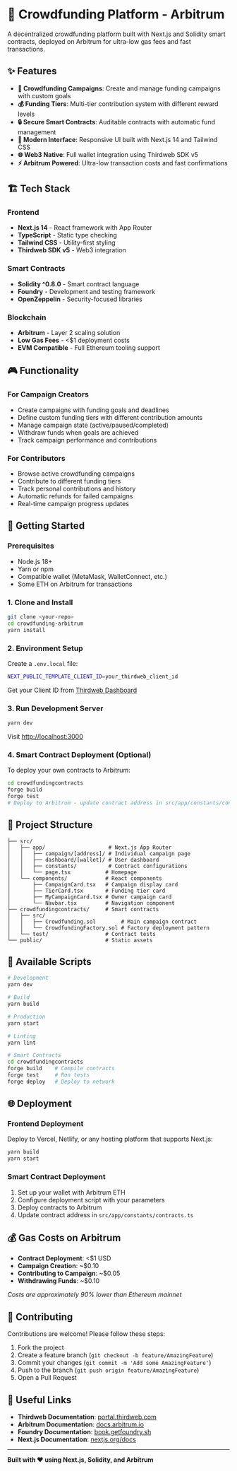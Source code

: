 # 🚀 Crowdfunding Platform - Arbitrum

A decentralized crowdfunding platform built with Next.js and Solidity smart contracts, deployed on Arbitrum for ultra-low gas fees and fast transactions.

## ✨ Features

- **🎯 Crowdfunding Campaigns**: Create and manage funding campaigns with custom goals
- **💰 Funding Tiers**: Multi-tier contribution system with different reward levels
- **🔒 Secure Smart Contracts**: Auditable contracts with automatic fund management
- **📱 Modern Interface**: Responsive UI built with Next.js 14 and Tailwind CSS
- **🌐 Web3 Native**: Full wallet integration using Thirdweb SDK v5
- **⚡ Arbitrum Powered**: Ultra-low transaction costs and fast confirmations

## 🏗️ Tech Stack

### Frontend
- **Next.js 14** - React framework with App Router
- **TypeScript** - Static type checking
- **Tailwind CSS** - Utility-first styling
- **Thirdweb SDK v5** - Web3 integration

### Smart Contracts
- **Solidity ^0.8.0** - Smart contract language
- **Foundry** - Development and testing framework
- **OpenZeppelin** - Security-focused libraries

### Blockchain
- **Arbitrum** - Layer 2 scaling solution
- **Low Gas Fees** - <$1 deployment costs
- **EVM Compatible** - Full Ethereum tooling support

## 🎮 Functionality

### For Campaign Creators
- Create campaigns with funding goals and deadlines
- Define custom funding tiers with different contribution amounts
- Manage campaign state (active/paused/completed)
- Withdraw funds when goals are achieved
- Track campaign performance and contributions

### For Contributors
- Browse active crowdfunding campaigns
- Contribute to different funding tiers
- Track personal contributions and history
- Automatic refunds for failed campaigns
- Real-time campaign progress updates

## 🚀 Getting Started

### Prerequisites
- Node.js 18+
- Yarn or npm
- Compatible wallet (MetaMask, WalletConnect, etc.)
- Some ETH on Arbitrum for transactions

### 1. Clone and Install

```bash
git clone <your-repo>
cd crowdfunding-arbitrum
yarn install
```

### 2. Environment Setup

Create a `.env.local` file:

```bash
NEXT_PUBLIC_TEMPLATE_CLIENT_ID=your_thirdweb_client_id
```

Get your Client ID from [Thirdweb Dashboard](https://thirdweb.com/dashboard)

### 3. Run Development Server

```bash
yarn dev
```

Visit [http://localhost:3000](http://localhost:3000)

### 4. Smart Contract Deployment (Optional)

To deploy your own contracts to Arbitrum:

```bash
cd crowdfundingcontracts
forge build
forge test
# Deploy to Arbitrum - update contract address in src/app/constants/contracts.ts
```

## 📁 Project Structure

```
├── src/
│   ├── app/                    # Next.js App Router
│   │   ├── campaign/[address]/ # Individual campaign page
│   │   ├── dashboard/[wallet]/ # User dashboard
│   │   ├── constants/          # Contract configurations
│   │   └── page.tsx           # Homepage
│   └── components/            # React components
│       ├── CampaignCard.tsx   # Campaign display card
│       ├── TierCard.tsx       # Funding tier card
│       ├── MyCampaignCard.tsx # Owner campaign card
│       └── Navbar.tsx         # Navigation component
├── crowdfundingcontracts/     # Smart contracts
│   ├── src/
│   │   ├── Crowdfunding.sol        # Main campaign contract
│   │   └── CrowdfundingFactory.sol # Factory deployment pattern
│   └── test/                  # Contract tests
└── public/                    # Static assets
```

## 🔧 Available Scripts

```bash
# Development
yarn dev

# Build
yarn build

# Production
yarn start

# Linting
yarn lint

# Smart Contracts
cd crowdfundingcontracts
forge build    # Compile contracts
forge test     # Run tests
forge deploy   # Deploy to network
```

## 🌐 Deployment

### Frontend Deployment
Deploy to Vercel, Netlify, or any hosting platform that supports Next.js:

```bash
yarn build
yarn start
```

### Smart Contract Deployment
1. Set up your wallet with Arbitrum ETH
2. Configure deployment script with your parameters
3. Deploy contracts to Arbitrum
4. Update contract address in `src/app/constants/contracts.ts`

## 💰 Gas Costs on Arbitrum

- **Contract Deployment**: <$1 USD
- **Campaign Creation**: ~$0.10
- **Contributing to Campaign**: ~$0.05
- **Withdrawing Funds**: ~$0.10

*Costs are approximately 90% lower than Ethereum mainnet*

## 🤝 Contributing

Contributions are welcome! Please follow these steps:

1. Fork the project
2. Create a feature branch (`git checkout -b feature/AmazingFeature`)
3. Commit your changes (`git commit -m 'Add some AmazingFeature'`)
4. Push to the branch (`git push origin feature/AmazingFeature`)
5. Open a Pull Request

## 🔗 Useful Links

- **Thirdweb Documentation**: [portal.thirdweb.com](https://portal.thirdweb.com)
- **Arbitrum Documentation**: [docs.arbitrum.io](https://docs.arbitrum.io)
- **Foundry Documentation**: [book.getfoundry.sh](https://book.getfoundry.sh)
- **Next.js Documentation**: [nextjs.org/docs](https://nextjs.org/docs)

---

**Built with ❤️ using Next.js, Solidity, and Arbitrum**